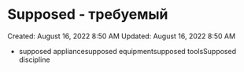 # Supposed - требуемый

Created: August 16, 2022 8:50 AM
Updated: August 16, 2022 8:50 AM

- supposed appliancesupposed equipmentsupposed toolsSupposed discipline